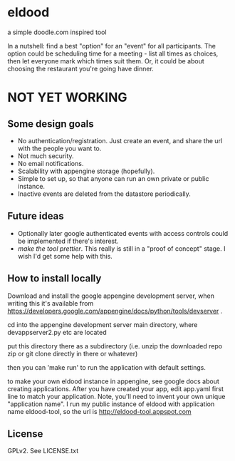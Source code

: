 eldood
======

a simple doodle.com inspired tool

In a nutshell: find a best "option" for an "event" for all participants. The option could be scheduling time for a meeting - list all times as choices, then let everyone mark which times suit them. Or, it could be about choosing the restaurant you're going have dinner.

NOT YET WORKING
===============

Some design goals
-----------------
- No authentication/registration. Just create an event, and share the url with the people you want to.
- Not much security. 
- No email notifications.
- Scalability with appengine storage (hopefully).
- Simple to set up, so that anyone can run an own private or public instance.
- Inactive events are deleted from the datastore periodically.

Future ideas
-------------
- Optionally later google authenticated events with access controls could be implemented if there's interest.
- *make the tool prettier*. This really is still in a "proof of concept" stage. I wish I'd get some help with this.

How to install locally
----------------------
Download and install the google appengine development server, when writing this it's available from https://developers.google.com/appengine/docs/python/tools/devserver .

cd into the appengine development server main directory, where devappserver2.py etc are located

put this directory there as a subdirectory (i.e. unzip the downloaded repo zip or git clone directly in there or whatever)

then you can 'make run' to run the application with default settings.

to make your own eldood instance in appengine, see google docs about creating applications. After you have created your app, edit app.yaml first line to match your application. Note, you'll need to invent your own unique "application name". I run my public instance of eldood with application name eldood-tool, so the url is http://eldood-tool.appspot.com

License
-------
GPLv2. See LICENSE.txt
